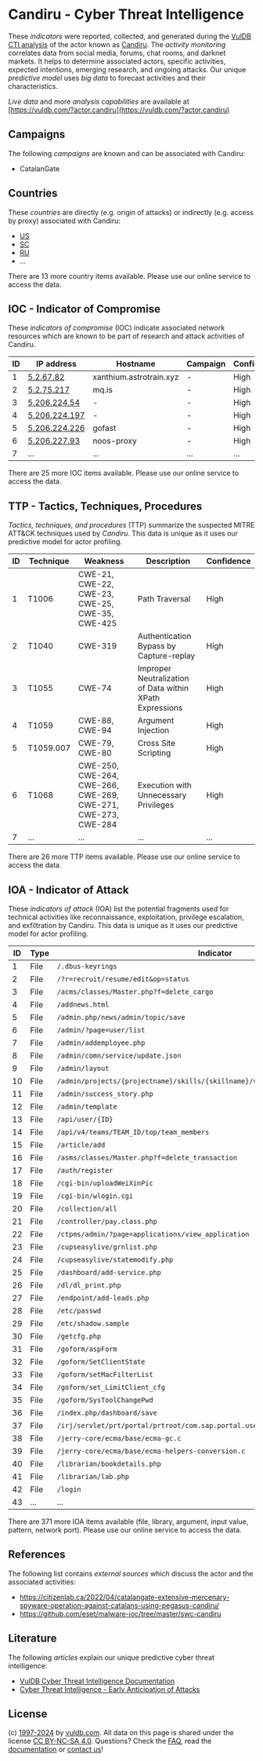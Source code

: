 # Candiru - Cyber Threat Intelligence

These _indicators_ were reported, collected, and generated during the [VulDB CTI analysis](https://vuldb.com/?kb.cti) of the actor known as [Candiru](https://vuldb.com/?actor.candiru). The _activity monitoring_ correlates data from social media, forums, chat rooms, and darknet markets. It helps to determine associated actors, specific activities, expected intentions, emerging research, and ongoing attacks. Our unique _predictive model_ uses _big data_ to forecast activities and their characteristics.

_Live data_ and more _analysis capabilities_ are available at [https://vuldb.com/?actor.candiru](https://vuldb.com/?actor.candiru)

## Campaigns

The following _campaigns_ are known and can be associated with Candiru:

* CatalanGate

## Countries

These _countries_ are directly (e.g. origin of attacks) or indirectly (e.g. access by proxy) associated with Candiru:

* [US](https://vuldb.com/?country.us)
* [SC](https://vuldb.com/?country.sc)
* [RU](https://vuldb.com/?country.ru)
* ...

There are 13 more country items available. Please use our online service to access the data.

## IOC - Indicator of Compromise

These _indicators of compromise_ (IOC) indicate associated network resources which are known to be part of research and attack activities of Candiru.

ID | IP address | Hostname | Campaign | Confidence
-- | ---------- | -------- | -------- | ----------
1 | [5.2.67.82](https://vuldb.com/?ip.5.2.67.82) | xanthium.astrotrain.xyz | - | High
2 | [5.2.75.217](https://vuldb.com/?ip.5.2.75.217) | mq.is | - | High
3 | [5.206.224.54](https://vuldb.com/?ip.5.206.224.54) | - | - | High
4 | [5.206.224.197](https://vuldb.com/?ip.5.206.224.197) | - | - | High
5 | [5.206.224.226](https://vuldb.com/?ip.5.206.224.226) | gofast | - | High
6 | [5.206.227.93](https://vuldb.com/?ip.5.206.227.93) | noos-proxy | - | High
7 | ... | ... | ... | ...

There are 25 more IOC items available. Please use our online service to access the data.

## TTP - Tactics, Techniques, Procedures

_Tactics, techniques, and procedures_ (TTP) summarize the suspected MITRE ATT&CK techniques used by _Candiru_. This data is unique as it uses our predictive model for actor profiling.

ID | Technique | Weakness | Description | Confidence
-- | --------- | -------- | ----------- | ----------
1 | T1006 | CWE-21, CWE-22, CWE-23, CWE-25, CWE-35, CWE-425 | Path Traversal | High
2 | T1040 | CWE-319 | Authentication Bypass by Capture-replay | High
3 | T1055 | CWE-74 | Improper Neutralization of Data within XPath Expressions | High
4 | T1059 | CWE-88, CWE-94 | Argument Injection | High
5 | T1059.007 | CWE-79, CWE-80 | Cross Site Scripting | High
6 | T1068 | CWE-250, CWE-264, CWE-266, CWE-269, CWE-271, CWE-273, CWE-284 | Execution with Unnecessary Privileges | High
7 | ... | ... | ... | ...

There are 26 more TTP items available. Please use our online service to access the data.

## IOA - Indicator of Attack

These _indicators of attack_ (IOA) list the potential fragments used for technical activities like reconnaissance, exploitation, privilege escalation, and exfiltration by Candiru. This data is unique as it uses our predictive model for actor profiling.

ID | Type | Indicator | Confidence
-- | ---- | --------- | ----------
1 | File | `/.dbus-keyrings` | High
2 | File | `/?r=recruit/resume/edit&op=status` | High
3 | File | `/acms/classes/Master.php?f=delete_cargo` | High
4 | File | `/addnews.html` | High
5 | File | `/admin.php/news/admin/topic/save` | High
6 | File | `/admin/?page=user/list` | High
7 | File | `/admin/addemployee.php` | High
8 | File | `/admin/comn/service/update.json` | High
9 | File | `/admin/layout` | High
10 | File | `/admin/projects/{projectname}/skills/{skillname}/video` | High
11 | File | `/admin/success_story.php` | High
12 | File | `/admin/template` | High
13 | File | `/api/user/{ID}` | High
14 | File | `/api/v4/teams/TEAM_ID/top/team_members` | High
15 | File | `/article/add` | Medium
16 | File | `/asms/classes/Master.php?f=delete_transaction` | High
17 | File | `/auth/register` | High
18 | File | `/cgi-bin/uploadWeiXinPic` | High
19 | File | `/cgi-bin/wlogin.cgi` | High
20 | File | `/collection/all` | High
21 | File | `/controller/pay.class.php` | High
22 | File | `/ctpms/admin/?page=applications/view_application` | High
23 | File | `/cupseasylive/grnlist.php` | High
24 | File | `/cupseasylive/statemodify.php` | High
25 | File | `/dashboard/add-service.php` | High
26 | File | `/dl/dl_print.php` | High
27 | File | `/endpoint/add-leads.php` | High
28 | File | `/etc/passwd` | Medium
29 | File | `/etc/shadow.sample` | High
30 | File | `/getcfg.php` | Medium
31 | File | `/goform/aspForm` | High
32 | File | `/goform/SetClientState` | High
33 | File | `/goform/setMacFilterList` | High
34 | File | `/goform/set_LimitClient_cfg` | High
35 | File | `/goform/SysToolChangePwd` | High
36 | File | `/index.php/dashboard/save` | High
37 | File | `/irj/servlet/prt/portal/prtroot/com.sap.portal.usermanagement.admin.UserMapping` | High
38 | File | `/jerry-core/ecma/base/ecma-gc.c` | High
39 | File | `/jerry-core/ecma/base/ecma-helpers-conversion.c` | High
40 | File | `/librarian/bookdetails.php` | High
41 | File | `/librarian/lab.php` | High
42 | File | `/login` | Low
43 | ... | ... | ...

There are 371 more IOA items available (file, library, argument, input value, pattern, network port). Please use our online service to access the data.

## References

The following list contains _external sources_ which discuss the actor and the associated activities:

* https://citizenlab.ca/2022/04/catalangate-extensive-mercenary-spyware-operation-against-catalans-using-pegasus-candiru/
* https://github.com/eset/malware-ioc/tree/master/swc-candiru

## Literature

The following _articles_ explain our unique predictive cyber threat intelligence:

* [VulDB Cyber Threat Intelligence Documentation](https://vuldb.com/?kb.cti)
* [Cyber Threat Intelligence - Early Anticipation of Attacks](https://www.scip.ch/en/?labs.20201022)

## License

(c) [1997-2024](https://vuldb.com/?kb.changelog) by [vuldb.com](https://vuldb.com/?kb.about). All data on this page is shared under the license [CC BY-NC-SA 4.0](https://creativecommons.org/licenses/by-nc-sa/4.0/). Questions? Check the [FAQ](https://vuldb.com/?kb.faq), read the [documentation](https://vuldb.com/?kb) or [contact us](https://vuldb.com/?contact)!
